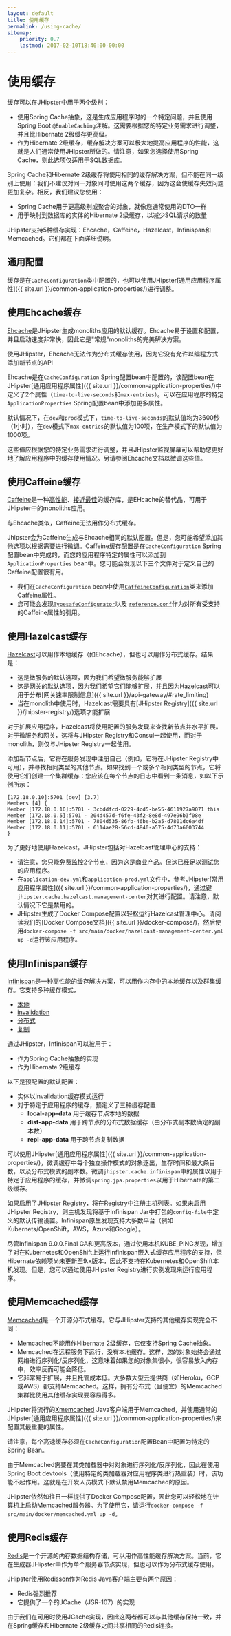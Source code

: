 ```yaml
---
layout: default
title: 使用缓存
permalink: /using-cache/
sitemap:
    priority: 0.7
    lastmod: 2017-02-10T18:40:00-00:00
---
```


# <i class="fa fa-line-chart"></i> 使用缓存

缓存可以在JHipster中用于两个级别：

- 使用Spring Cache抽象，这是生成应用程序时的一个特定问题，并且使用Spring Boot `@EnableCaching`注解。这需要根据您的特定业务需求进行调整，并且比Hibernate 2级缓存更高级。
- 作为Hibernate 2级缓存，缓存解决方案可以极大地提高应用程序的性能，这就是人们通常使用JHipster所做的。请注意，如果您选择使用Spring Cache，则此选项仅适用于SQL数据库。

Spring Cache和Hibernate 2级缓存将使用相同的缓存解决方案，但不能在同一级别上使用：我们不建议对同一对象同时使用这两个缓存，因为这会使缓存失效问题更加复杂。相反，我们建议您使用：

- Spring Cache用于更高级别或聚合的对象，就像您通常使用的DTO一样
- 用于映射到数据库的实体的Hibernate 2级缓存，以减少SQL请求的数量

JHipster支持5种缓存实现：Ehcache，Caffeine，Hazelcast，Infinispan和Memcached。它们都在下面详细说明。

## 通用配置

缓存是在`CacheConfiguration`类中配置的，也可以使用JHipster[通用应用程序属性]({{ site.url }}/common-application-properties/)进行调整。

## 使用Ehcache缓存

[Ehcache](http://www.ehcache.org/)是​​JHipster生成monoliths应用的默认缓存。Ehcache易于设置和配置，并且启动速度非常快，因此它是"常规"monoliths的完美解决方案。

使用JHipster，Ehcache无法作为分布式缓存使用，因为它没有允许以编程方式添加新节点的API

Ehcache是​​在`CacheConfiguration` Spring配置bean中配置的，该配置bean在JHipster[通用应用程序属性]({{ site.url }}/common-application-properties/)中定义了2个属性（`time-to-live-seconds`和`max-entries`）。可以在应用程序的特定`ApplicationProperties` Spring配置bean中添加更多属性。

默认情况下，在`dev`和`prod`模式下，`time-to-live-seconds`的默认值均为3600秒（1小时），在`dev`模式下`max-entries`的默认值为100项，在生产模式下的默认值为1000项。

这些值应根据您的特定业务需求进行调整，并且JHipster监视屏幕可以帮助您更好地了解应用程序中的缓存使用情况。另请参阅Ehcache文档以微调这些值。

## 使用Caffeine缓存

[Caffeine](https://github.com/ben-manes/caffeine)是一种[高性能](https://github.com/ben-manes/caffeine/wiki/Benchmarks)、[接近最佳](https://github.com/ben-manes/caffeine/wiki/Efficiency)的缓存库，是EHcache的替代品，可用于JHipster中的monoliths应用。

与Ehcache类似，Caffeine无法用作分布式缓存。

Jhipster会为Caffeine生成与Ehcache相同的默认配置。但是，您可能希望添加其他选项以根据需要进行微调。Caffeine缓存配置是在`CacheConfiguration` Spring配置bean中完成的，而您的应用程序特定的属性可以添加到`ApplicationProperties` bean中。您可能会发现以下三个文件对于定义自己的Caffeine配置很有用。

- 我们在`CacheConfiguration` bean中使用[`CaffeineConfiguration`](https://github.com/ben-manes/caffeine/blob/master/jcache/src/main/java/com/github/benmanes/caffeine/jcache/configuration/CaffeineConfiguration.java)类来添加Caffeine属性。
- 您可能会发现[`TypesafeConfigurator`](https://github.com/ben-manes/caffeine/blob/master/jcache/src/main/java/com/github/benmanes/caffeine/jcache/configuration/TypesafeConfigurator.java)以及 [`reference.conf`](https://github.com/ben-manes/caffeine/blob/master/jcache/src/main/resources/reference.conf)作为对所有受支持的Caffeine属性的引用。

## 使用Hazelcast缓存

[Hazelcast](https://hazelcast.com/)可以用作本地缓存（如Ehcache），但也可以用作分布式缓存。结果是：

- 这是微服务的默认选项，因为我们希望微服务能够扩展
- 这是网关的默认选项，因为我们希望它们能够扩展，并且因为Hazelcast可以用于分布[网关速率限制信息]({{ site.url }}/api-gateway/#rate_limiting)
- 当在monolith中使用时，Hazelcast需要具有[JHipster Registry]({{ site.url }}/jhipster-registry/)选项才能扩展

对于扩展应用程序，Hazelcast将使用配置的服务发现来查找新节点并水平扩展。对于微服务和网关，这将与JHipster Registry和Consul一起使用，而对于monolith，则仅与JHipster Registry一起使用。

添加新节点后，它将在服务发现中注册自己（例如，它将在JHipster Registry中可用），并寻找相同类型的其他节点。如果找到一个或多个相同类型的节点，它将使用它们创建一个集群缓存：您应该在每个节点的日志中看到一条消息，如以下示例所示：

    [172.18.0.10]:5701 [dev] [3.7]
    Members [4] {
    Member [172.18.0.10]:5701 - 3cbddfcd-0229-4cd5-be55-4611927a9071 this
    Member [172.18.0.5]:5701 - 204d457d-f6fe-43f2-8e8d-497e96b3f08e
    Member [172.18.0.14]:5701 - 7804d535-86fb-46be-b2a5-d7801dc6a4df
    Member [172.18.0.11]:5701 - 6114ae28-56cd-4840-a575-4d73a6003744
    }

为了更好地使用Hazelcast，JHipster包括对Hazelcast管理中心的支持：

- 请注意，您只能免费监控2个节点，因为这是商业产品。但这已经足以测试您的应用程序。
- 在`application-dev.yml`和`application-prod.yml`文件中，参考JHipster[常用应用程序属性]({{ site.url }}/common-application-properties/)，通过键`jhipster.cache.hazelcast.management-center`对其进行配置。请注意，默认情况下它是禁用的。
- JHipster生成了Docker Compose配置以轻松运行Hazelcast管理中心。请阅读我们的[Docker Compose文档]({{ site.url }}/docker-compose/)，然后使用`docker-compose -f src/main/docker/hazelcast-management-center.yml up -d`运行该应用程序。

## 使用Infinispan缓存

[Infinispan](http://infinispan.org/)是一种高性能的缓存解决方案，可以用作内存中的本地缓存以及群集缓存。它支持多种缓存模式，

  - [本地](http://infinispan.org/docs/stable/user_guide/user_guide.html#local_mode)
  - [invalidation](http://infinispan.org/docs/stable/user_guide/user_guide.html#invalidation_mode)
  - [分布式](http://infinispan.org/docs/stable/user_guide/user_guide.html#replicated_mode)
  - [复制](http://infinispan.org/docs/stable/user_guide/user_guide.html#distribution_mode)

通过JHipster，Infinispan可以被用于：

- 作为Spring Cache抽象的实现
- 作为Hibernate 2级缓存

以下是预配置的默认配置：

- 实体以invalidation缓存模式运行
- 对于特定于应用程序的缓存，预定义了三种缓存配置
  - **local-app-data** 用于缓存节点本地的数据
  - **dist-app-data** 用于跨节点的分布式数据缓存（由分布式副本数确定的副本数）
  - **repl-app-data** 用于跨节点复制数据

可以使用JHipster[通用应用程序属性]({{ site.url }}/common-application-properties/)，微调缓存中每个独立操作模式的对象逐出，生存时间和最大条目数，以及分布式模式的副本数。微调`jhipster.cache.infinispan`中的属性以用于特定于应用程序的缓存，并微调`spring.jpa.properties`以用于Hibernate的第二级缓存。

如果启用了JHipster Registry，将在Registry中注册主机列表。如果未启用JHipster Registry，则主机发现将基于Infinispan Jar中打包的`config-file`中定义的默认传输设置。Infinispan原生发现支持大多数平台（例如Kubernets/OpenShift，AWS，Azure和Google）。

尽管Infinispan 9.0.0.Final GA和更高版本，通过使用本机KUBE_PING发现，增加了对在Kubernetes和OpenShift上运行Infinispan嵌入式缓存应用程序的支持，但Hibernate依赖项尚未更新至9.x版本，因此不支持在Kubernetes和OpenShift本机发现。但是，您可以通过使用JHipster Registry进行实例发现来运行应用程序。

## 使用Memcached缓存

[Memcached](https://memcached.org/)是一个开源分布式缓存。它与JHipster支持的其他缓存实现完全不同：

- Memcached不能用作Hibernate 2级缓存，它仅支持Spring Cache抽象。
- Memcached在远程服务下运行，没有本地缓存​​。这样，您的对象始终会通过网络进行序列化/反序列化，这意味着如果您的对象集很小，很容易放入内存中，效率反而可能会降低。
- 它非常易于扩展，并且托管成本低。大多数大型云提供商（如Heroku，GCP或AWS）都支持Memcached。这样，拥有分布式（且便宜）的Memcached集群比使用其他缓存实现要容易得多。

JHipster将流行的[Xmemcached](https://github.com/killme2008/xmemcached) Java客户端用于Memcached，并使用通常的JHipster[通用应用程序属性]({{ site.url }}/common-application-properties/)来配置其最重要的属性。

请注意，每个高速缓存必须在`CacheConfiguration`配置Bean中配置为特定的Spring Bean。

由于Memcached需要在其类加载器中对对象进行序列化/反序列化，因此在使用Spring Boot devtools（使用特定的类加载器对应用程序类进行热重装）时，该功能不起作用。这就是在开发人员模式下默认禁用Memcached的原因。

JHipster依然如往日一样提供了Docker Compose配置，因此您可以轻松地在计算机上启动Memcached服务器。为了使用它，请运行`docker-compose -f src/main/docker/memcached.yml up -d`。

## 使用Redis缓存

[Redis](https://redis.io/)是一个开源的内存数据结构存储，可以用作高性能缓存解决方案。当前，它在生成器JHipster中作为单个服务器节点实现，但也可以作为分布式缓存使用。

JHipster使用[Redisson](https://redisson.org/)作为Redis Java客户端主要有两个原因：
- Redis强烈推荐
- 它提供了一个的JCache（JSR-107）的实现

由于我们在可用时使用JCache实现，因此这两者都可以与其他缓存保持一致，并在Spring缓存和Hibernate 2级缓存之间共享相同的Redis连接。